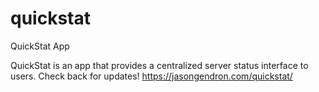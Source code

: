 # quickstat
QuickStat App

QuickStat is an app that provides a centralized server status interface to users. Check back for updates!
https://jasongendron.com/quickstat/
